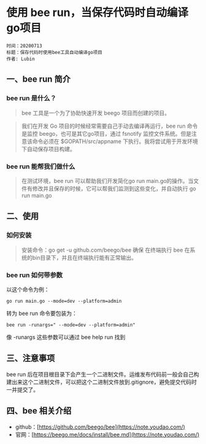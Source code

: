 # 使用 bee run，当保存代码时自动编译go项目

    时间：20200713
    标题：保存代码时使用bee工具自动编译go项目
    作者: Lubin
 
 ## 一、bee run 简介
 
 ### bee run 是什么？
 
> bee 工具是一个为了协助快速开发 beego 项目而创建的项目。

> 我们在开发 Go 项目的时候经常需要自己手动去编译再运行，bee run 命令是监控 beego，也可是其它go项目，通过 fsnotify 监控文件系统。但是注意该命令必须在 $GOPATH/src/appname 下执行。我将尝试用于开发环境下自动保存项目构建。

### bee run 能帮我们做什么

> 在测试环境，bee run 可以帮助我们开发简化go run main.go的操作。当文件有修改并且保存的时候，它可以帮我们监测到这些变化，并自动执行 go run main.go 

## 二、使用

### 如何安装

> 安装命令：go get -u github.com/beego/bee
> 确保 在终端执行 bee 在系统的bin目录下，并且在终端执行能有正常输出。

### bee run 如何带参数

以这个命令为例：

```
go run main.go --mode=dev --platform=admin 
```

转为 bee run 命令要包装为：

```
bee run -runargs=" --mode=dev --platform=admin"
```

像 -runargs 这些参数可以通过 bee help run 找到

## 三、注意事项

bee run 后在项目根目录下会产生一个二进制文件。运维发布代码前一般会自己构建出来这个二进制文件，可以把这个二进制文件放到.gitignore，避免提交代码时一并提交了。

## 四、bee 相关介绍

* github：[https://github.com/beego/bee](https://note.youdao.com/) 
* 官网：[https://beego.me/docs/install/bee.md](https://note.youdao.com/)
    
    